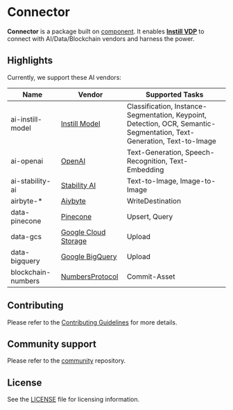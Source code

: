 # Connector

**Connector** is a package built on [component](https://github.com/instill-ai/component). It enables [**Instill VDP**](https://github.com/instill-ai/vdp) to connect with AI/Data/Blockchain vendors and harness the power.

## Highlights
Currently, we support these AI vendors:

| Name               | Vendor                                                   | Supported Tasks |
|--------------------|----------------------------------------------------------|-----------------|
| ai-instill-model   | [Instill Model](https://instill.tech/)                   |  Classification, Instance-Segmentation, Keypoint, Detection, OCR, Semantic-Segmentation, Text-Generation, Text-to-Image|
| ai-openai          | [OpenAI](https://openai.com)                             | Text-Generation, Speech-Recognition, Text-Embedding
| ai-stability-ai    | [Stability AI](https://stability.ai/)                    | Text-to-Image, Image-to-Image |
| airbyte-*          | [Aiybyte](https://airbyte.com/)                          | WriteDestination    |
| data-pinecone      | [Pinecone](https://www.pinecone.io/)                     | Upsert, Query       |
| data-gcs           | [Google Cloud Storage](https://cloud.google.com/storage) | Upload              |
| data-bigquery      | [Google BigQuery](https://cloud.google.com/bigquery)     | Upload              |
| blockchain-numbers | [NumbersProtocol](https://www.numbersprotocol.io/)       | Commit-Asset |

## Contributing

Please refer to the [Contributing Guidelines](./.github/CONTRIBUTING.md) for more details.

## Community support

Please refer to the [community](https://github.com/instill-ai/community) repository.

## License

See the [LICENSE](./LICENSE) file for licensing information.
